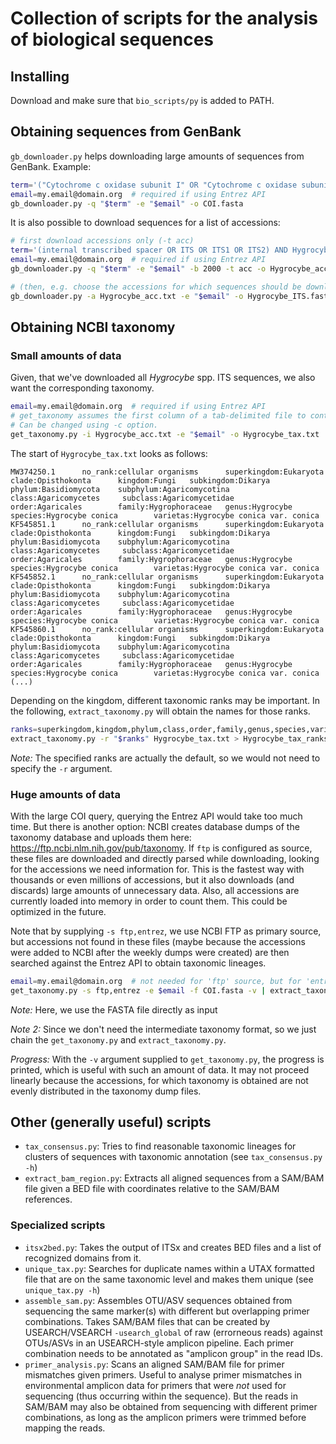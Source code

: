 # Collection of scripts for the analysis of biological sequences

## Installing

Download and make sure that `bio_scripts/py` is added to PATH.

## Obtaining sequences from GenBank

`gb_downloader.py` helps downloading large amounts of sequences from GenBank. Example:

```sh
term='("Cytochrome c oxidase subunit I" OR "Cytochrome c oxidase subunit 1" OR COi OR CO1 OR COXi OR COX1) AND eukaryotes[porgn] AND ("120"[SLEN] : "10000"[SLEN])'
email=my.email@domain.org  # required if using Entrez API
gb_downloader.py -q "$term" -e "$email" -o COI.fasta
```

It is also possible to download sequences for a list of accessions:

```sh
# first download accessions only (-t acc)
term='(internal transcribed spacer OR ITS OR ITS1 OR ITS2) AND Hygrocybe[Organism]'
email=my.email@domain.org  # required if using Entrez API
gb_downloader.py -q "$term" -e "$email" -b 2000 -t acc -o Hygrocybe_acc.txt

# (then, e.g. choose the accessions for which sequences should be downloaded and remove the rest)
gb_downloader.py -a Hygrocybe_acc.txt -e "$email" -o Hygrocybe_ITS.fasta
```

## Obtaining NCBI taxonomy

### Small amounts of data

Given, that we've downloaded all *Hygrocybe* spp. ITS sequences, we also want the corresponding taxonomy.

```sh
email=my.email@domain.org  # required if using Entrez API
# get_taxonomy assumes the first column of a tab-delimited file to contain the accessions.
# Can be changed using -c option.
get_taxonomy.py -i Hygrocybe_acc.txt -e "$email" -o Hygrocybe_tax.txt
```
The start of `Hygrocybe_tax.txt` looks as follows:

```
MW374250.1      no_rank:cellular organisms      superkingdom:Eukaryota  clade:Opisthokonta      kingdom:Fungi   subkingdom:Dikarya      phylum:Basidiomycota    subphylum:Agaricomycotina     class:Agaricomycetes     subclass:Agaricomycetidae       order:Agaricales        family:Hygrophoraceae   genus:Hygrocybe species:Hygrocybe conica        varietas:Hygrocybe conica var. conica
KF545851.1      no_rank:cellular organisms      superkingdom:Eukaryota  clade:Opisthokonta      kingdom:Fungi   subkingdom:Dikarya      phylum:Basidiomycota    subphylum:Agaricomycotina     class:Agaricomycetes     subclass:Agaricomycetidae       order:Agaricales        family:Hygrophoraceae   genus:Hygrocybe species:Hygrocybe conica        varietas:Hygrocybe conica var. conica
KF545852.1      no_rank:cellular organisms      superkingdom:Eukaryota  clade:Opisthokonta      kingdom:Fungi   subkingdom:Dikarya      phylum:Basidiomycota    subphylum:Agaricomycotina     class:Agaricomycetes     subclass:Agaricomycetidae       order:Agaricales        family:Hygrophoraceae   genus:Hygrocybe species:Hygrocybe conica        varietas:Hygrocybe conica var. conica
KF545860.1      no_rank:cellular organisms      superkingdom:Eukaryota  clade:Opisthokonta      kingdom:Fungi   subkingdom:Dikarya      phylum:Basidiomycota    subphylum:Agaricomycotina     class:Agaricomycetes     subclass:Agaricomycetidae       order:Agaricales        family:Hygrophoraceae   genus:Hygrocybe species:Hygrocybe conica        varietas:Hygrocybe conica var. conica
(...)
```

Depending on the kingdom, different taxonomic ranks may be important. In the following, `extract_taxonomy.py` will obtain the names for those ranks.

```sh
ranks=superkingdom,kingdom,phylum,class,order,family,genus,species,varietas
extract_taxonomy.py -r "$ranks" Hygrocybe_tax.txt > Hygrocybe_tax_ranks.txt
```

*Note:* The specified ranks are actually the default, so we would not need to specify the `-r` argument.

### Huge amounts of data

With the large COI query, querying the Entrez API would take too much time. But there is another option: NCBI creates database dumps of the taxonomy database and uploads them here: https://ftp.ncbi.nlm.nih.gov/pub/taxonomy. If `ftp` is configured as source, these files are downloaded and directly parsed while downloading, looking for the accessions we need information for. This is the fastest way with thousands or even millions of accessions, but it also downloads (and discards) large amounts of unnecessary data. Also, all accessions are currently loaded into memory in order to count them. This could be optimized in the future.

Note that by supplying `-s ftp,entrez`, we use NCBI FTP as primary source, but accessions not found in these files (maybe because the accessions were added to NCBI after the weekly dumps were created) are then searched against the Entrez API to obtain taxonomic lineages.

```sh
email=my.email@domain.org  # not needed for 'ftp' source, but for 'entrez'
get_taxonomy.py -s ftp,entrez -e $email -f COI.fasta -v | extract_taxonomy.py > COI_taxonomy.txt
```

*Note:* Here, we use the FASTA file directly as input

*Note 2:* Since we don't need the intermediate taxonomy format, so we just chain the `get_taxonomy.py` and `extract_taxonomy.py`.

*Progress:* With the `-v` argument supplied to `get_taxonomy.py`, the progress is printed, which is useful with such an amount of data. It may not proceed linearly because the accessions, for which taxonomy is obtained are not evenly distributed in the taxonomy dump files.

## Other (generally useful) scripts

* `tax_consensus.py`: Tries to find reasonable taxonomic lineages for clusters of sequences with taxonomic annotation (see `tax_consensus.py -h`)
* `extract_bam_region.py`: Extracts all aligned sequences from a SAM/BAM file given a BED file with coordinates relative to the SAM/BAM references.

### Specialized scripts

* `itsx2bed.py`: Takes the output of ITSx and creates BED files and a list of recognized domains from it.
* `unique_tax.py`: Searches for duplicate names within a UTAX formatted file that are on the same taxonomic level and makes them unique (see `unique_tax.py -h`)
* `assemble_sam.py`: Assembles OTU/ASV sequences obtained from sequencing the same marker(s) with different but overlapping primer combinations. Takes SAM/BAM files that can be created by USEARCH/VSEARCH `-usearch_global` of raw (errorneous reads) against OTUs/ASVs in an USEARCH-style amplicon pipeline. Each primer combination needs to be annotated as "amplicon group" in the read IDs.
* `primer_analysis.py`: Scans an aligned SAM/BAM file for primer mismatches given primers. Useful to analyse primer mismatches in environmental amplicon data for primers that were *not* used for sequencing (thus occurring within the sequence). But the reads in SAM/BAM may also be obtained from sequencing with different primer combinations, as long as the amplicon primers were trimmed before mapping the reads.
